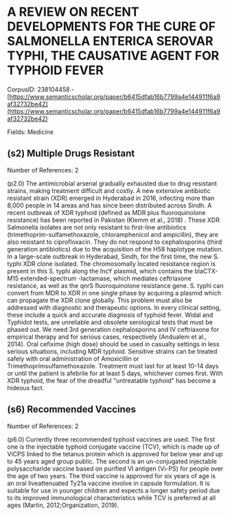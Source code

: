 # A REVIEW ON RECENT DEVELOPMENTS FOR THE CURE OF SALMONELLA ENTERICA SEROVAR TYPHI, THE CAUSATIVE AGENT FOR TYPHOID FEVER

CorpusID: 238104458 - [https://www.semanticscholar.org/paper/b6415dfab16b7799a4e144911f6a9af32732be42](https://www.semanticscholar.org/paper/b6415dfab16b7799a4e144911f6a9af32732be42)

Fields: Medicine

## (s2) Multiple Drugs Resistant
Number of References: 2

(p2.0) The antimicrobial arsenal gradually exhausted due to drug resistant strains, making treatment difficult and costly. A new extensive antibiotic resistant strain (XDR) emerged in Hyderabad in 2016, infecting more than 8,000 people in 14 areas and has since been distributed across Sindh. A recent outbreak of XDR typhoid (defined as MDR plus fluoroquinolone resistance) has been reported in Pakistan (Klemm et al., 2018) . These XDR Salmonella isolates are not only resistant to first-line antibiotics (trimethoprim-sulfamethoxazole, chloramphenicol and ampicillin), they are also resistant to ciprofloxacin. They do not respond to cephalosporins (third generation antibiotics) due to the acquisition of the H58 haplotype mutation. In a large-scale outbreak in Hyderabad, Sindh, for the first time, the new S. typhi XDR clone isolated. The chromosomally located resistance region is present in this S. typhi along the IncY plasmid, which contains the blaCTX-M15 extended-spectrum -lactamase, which mediates ceftriaxone resistance, as well as the qnrS fluoroquinolone resistance gene. S. typhi can convert from MDR to XDR in one single phase by acquiring a plasmid which can propagate the XDR clone globally. This problem must also be addressed with diagnostic and therapeutic options. In every clinical setting, these include a quick and accurate diagnosis of typhoid fever. Widal and Typhidot tests, are unreliable and obsolete serological tests that must be phased out. We need 3rd generation cephalosporins and IV ceftriaxone for empirical therapy and for serious cases, respectively (Andualem et al., 2014). Oral cefixime (high dose) should be used in casualty settings in less serious situations, including MDR typhoid. Sensitive strains can be treated safely with oral administration of Amoxicillin or Trimethoprimsulfamethoxazole. Treatment must last for at least 10-14 days or until the patient is afebrile for at least 5 days, whichever comes first. With XDR typhoid, the fear of the dreadful "untreatable typhoid" has become a hideous fact.
## (s6) Recommended Vaccines
Number of References: 2

(p6.0) Currently three recommended typhoid vaccines are used. The first one is the injectable typhoid conjugate vaccine (TCV), which is made up of ViCPS linked to the tetanus protein which is approved for below year and up to 45 years aged group public. The second is an un-conjugated injectable polysaccharide vaccine based on purified VI antigen (Vi-PS) for people over the age of two years. The third vaccine is approved for six years of age is an oral liveattenuated Ty21a vaccine involve in capsule formulation. It is suitable for use in younger children and expects a longer safety period due to its improved immunological characteristics while TCV is preferred at all ages (Martin, 2012;Organization, 2019).
